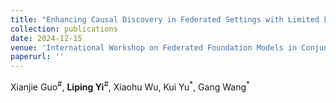 ```yaml
--- 
title: "Enhancing Causal Discovery in Federated Settings with Limited Local Samples" 
collection: publications 
date: 2024-12-15
venue: 'International Workshop on Federated Foundation Models in Conjunction with NeurIPS 2024 (FL@FM-NeurIPS'24)' 
paperurl: '' 
--- 
```

Xianjie Guo$^{\#}$, **Liping Yi**$^{\#}$, Xiaohu Wu, Kui Yu$^{\ast}$, Gang Wang$^{\ast}$
